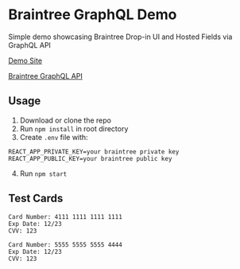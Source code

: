 # Braintree GraphQL Demo
Simple demo showcasing Braintree Drop-in UI and Hosted Fields via GraphQL API

[Demo Site](https://bt-gql.herokuapp.com/)

[Braintree GraphQL API](https://graphql.braintreepayments.com/)

## Usage
1. Download or clone the repo
2. Run `npm install` in root directory
3. Create `.env` file with:
```
REACT_APP_PRIVATE_KEY=your braintree private key
REACT_APP_PUBLIC_KEY=your braintree public key
```
4. Run `npm start`

## Test Cards
```
Card Number: 4111 1111 1111 1111
Exp Date: 12/23
CVV: 123
```

```
Card Number: 5555 5555 5555 4444
Exp Date: 12/23
CVV: 123
```
